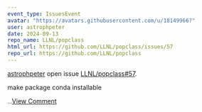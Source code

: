 ```yaml
---
event_type: IssuesEvent
avatar: "https://avatars.githubusercontent.com/u/18149966?"
user: astrophpeter
date: 2024-09-13
repo_name: LLNL/popclass
html_url: https://github.com/LLNL/popclass/issues/57
repo_url: https://github.com/LLNL/popclass
---
```


<a href='https://github.com/astrophpeter' target='_blank'>astrophpeter</a> open issue <a href='https://github.com/LLNL/popclass/issues/57' target='_blank'>LLNL/popclass#57</a>.

<p>make package conda installable</p><small>...</small><a href='https://github.com/LLNL/popclass/issues/57' target='_blank'>View Comment</a>